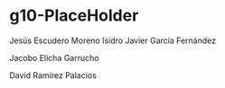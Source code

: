 # g10-PlaceHolder
Jesús Escudero Moreno
Isidro Javier García Fernández

Jacobo Elicha Garrucho

David Ramírez Palacios

